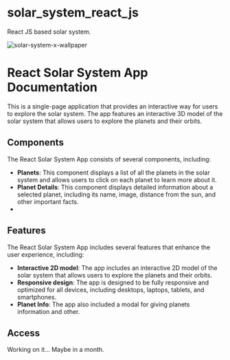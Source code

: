 # solar_system_react_js
React JS based solar system.


![solar-system-x-wallpaper](https://free4kwallpapers.com/uploads/originals/2022/04/09/solar-system-x-wallpaper.png)

# React Solar System App Documentation

This is a single-page application that provides an interactive way for users to explore the solar system. The app features an interactive 3D model of the solar system that allows users to explore the planets and their orbits. 

## Components

The React Solar System App consists of several components, including:

- **Planets**: This component displays a list of all the planets in the solar system and allows users to click on each planet to learn more about it.
- **Planet Details**: This component displays detailed information about a selected planet, including its name, image, distance from the sun, and other important facts.
- 
## Features

The React Solar System App includes several features that enhance the user experience, including:

- **Interactive 2D model**: The app includes an interactive 2D model of the solar system that allows users to explore the planets and their orbits.
- **Responsive design**: The app is designed to be fully responsive and optimized for all devices, including desktops, laptops, tablets, and smartphones.
- **Planet Info**: The app also included a modal for giving planets information and other.


## Access
Working on it...
Maybe in a month.

